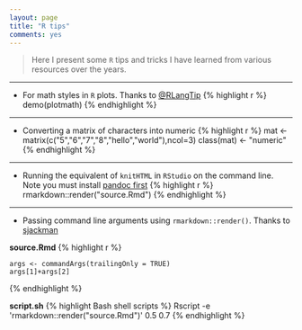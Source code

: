 ```yaml
---
layout: page
title: "R tips"
comments: yes
---
```


> Here I present some `R` tips and tricks I have learned from various resources over the years.

***

* For math styles in `R` plots. Thanks to [@RLangTip](https://twitter.com/RLangTip)
{% highlight r %}
demo(plotmath)
{% endhighlight %}

***

* Converting a matrix of characters into numeric
{% highlight r %}
mat <- matrix(c("5","6","7","8","hello","world"),ncol=3)
class(mat) <- "numeric"
{% endhighlight %}

***

* Running the equivalent of `knitHTML` in `RStudio` on the command line. Note you must install [pandoc first](https://github.com/rstudio/rmarkdown/blob/master/PANDOC.md#newer-systems-debianubuntufedora)
{% highlight r %}
rmarkdown::render("source.Rmd")
{% endhighlight %}

***

* Passing command line arguments using `rmarkdown::render()`. Thanks to [sjackman](https://github.com/rstudio/rmarkdown/issues/319)  

**source.Rmd**
{% highlight r %}
```{r}
args <- commandArgs(trailingOnly = TRUE)
args[1]+args[2]
```
{% endhighlight %}

**script.sh**
{% highlight Bash shell scripts %}
Rscript -e 'rmarkdown::render("source.Rmd")' 0.5 0.7
{% endhighlight %}
